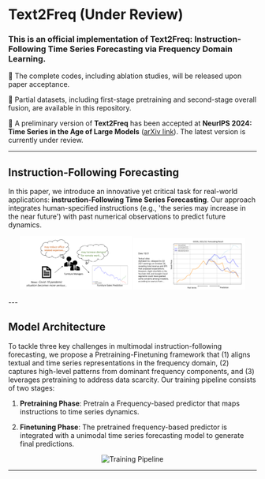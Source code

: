 # Text2Freq (Under Review)

### This is an official implementation of **Text2Freq: Instruction-Following Time Series Forecasting via Frequency Domain Learning**.

:triangular_flag_on_post: The complete codes, including ablation studies, will be released upon paper acceptance.

:triangular_flag_on_post: Partial datasets, including first-stage pretraining and second-stage overall fusion, are available in this repository.

:triangular_flag_on_post: A preliminary version of **Text2Freq** has been accepted at **NeurIPS 2024: Time Series in the Age of Large Models** ([arXiv link](https://arxiv.org/abs/2411.00929)). The latest version is currently under review.

---

## Instruction-Following Forecasting

In this paper, we introduce an innovative yet critical task for real-world applications: **instruction-Following Time Series Forecasting**. Our approach integrates human-specified instructions (e.g., 'the series may increase in the near future') with past numerical observations to predict future dynamics.

<p align="center">
  <img src="pic/InstructionCase.png" alt="Illustration of instruction-followinf forecasting task" width="45%">
  <img src="pic/Flexibility.png" alt="Prediction flexibility" width="45%">
</p>
---

## Model Architecture

To tackle three key challenges in multimodal instruction-following forecasting, we propose a Pretraining-Finetuning framework that (1) aligns textual and time series representations in the frequency domain, (2) captures high-level patterns from dominant frequency components, and (3) leverages pretraining to address data scarcity. Our training pipeline consists of two stages:

1. **Pretraining Phase**: Pretrain a Frequency-based predictor that maps instructions to time series dynamics.

2. **Finetuning Phase**: The pretrained frequency-based predictor is integrated with a unimodal time series forecasting model to generate final predictions.

<p align="center">
  <img src="https://github.com/maxmeiji/PatchTST/blob/main/pic/model_architecture.png" alt="Training Pipeline" width="600">
</p>

---
